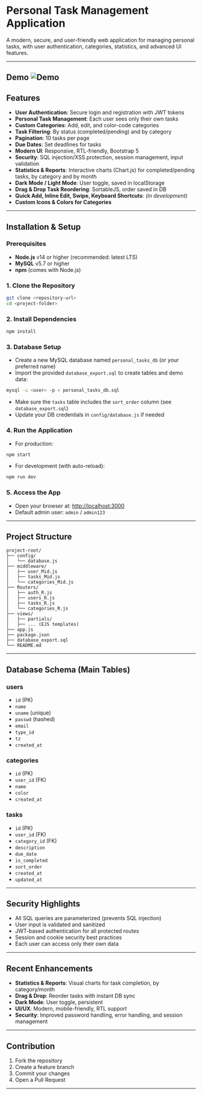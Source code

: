 # Personal Task Management Application

A modern, secure, and user-friendly web application for managing personal tasks, with user authentication, categories, statistics, and advanced UI features.

---
Demo
![Demo](demo.gif)
---

## Features

- **User Authentication**: Secure login and registration with JWT tokens
- **Personal Task Management**: Each user sees only their own tasks
- **Custom Categories**: Add, edit, and color-code categories
- **Task Filtering**: By status (completed/pending) and by category
- **Pagination**: 10 tasks per page
- **Due Dates**: Set deadlines for tasks
- **Modern UI**: Responsive, RTL-friendly, Bootstrap 5
- **Security**: SQL injection/XSS protection, session management, input validation
- **Statistics & Reports**: Interactive charts (Chart.js) for completed/pending tasks, by category and by month
- **Dark Mode / Light Mode**: User toggle, saved in localStorage
- **Drag & Drop Task Reordering**: SortableJS, order saved in DB
- **Quick Add, Inline Edit, Swipe, Keyboard Shortcuts**: *(in development)*
- **Custom Icons & Colors for Categories**

---

## Installation & Setup

### Prerequisites
- **Node.js** v14 or higher (recommended: latest LTS)
- **MySQL** v5.7 or higher
- **npm** (comes with Node.js)

### 1. Clone the Repository
```bash
git clone <repository-url>
cd <project-folder>
```

### 2. Install Dependencies
```bash
npm install
```

### 3. Database Setup
- Create a new MySQL database named `personal_tasks_db` (or your preferred name)
- Import the provided `database_export.sql` to create tables and demo data:

```bash
mysql -u <user> -p < personal_tasks_db.sql
```

- Make sure the `tasks` table includes the `sort_order` column (see `database_export.sql`)
- Update your DB credentials in `config/database.js` if needed

### 4. Run the Application
- For production:
```bash
npm start
```
- For development (with auto-reload):
```bash
npm run dev
```

### 5. Access the App
- Open your browser at: [http://localhost:3000](http://localhost:3000)
- Default admin user: `admin` / `admin123`

---

## Project Structure

```
project-root/
├── config/
│   └── database.js
├── middleware/
│   ├── user_Mid.js
│   ├── tasks_Mid.js
│   └── categories_Mid.js
├── Routers/
│   ├── auth_R.js
│   ├── users_R.js
│   ├── tasks_R.js
│   └── categories_R.js
├── views/
│   ├── partials/
│   ├── ... (EJS templates)
├── app.js
├── package.json
├── database_export.sql
└── README.md
```

---

## Database Schema (Main Tables)

### users
- `id` (PK)
- `name`
- `uname` (unique)
- `passwd` (hashed)
- `email`
- `type_id`
- `tz`
- `created_at`

### categories
- `id` (PK)
- `user_id` (FK)
- `name`
- `color`
- `created_at`

### tasks
- `id` (PK)
- `user_id` (FK)
- `category_id` (FK)
- `description`
- `due_date`
- `is_completed`
- `sort_order`
- `created_at`
- `updated_at`

---

## Security Highlights
- All SQL queries are parameterized (prevents SQL injection)
- User input is validated and sanitized
- JWT-based authentication for all protected routes
- Session and cookie security best practices
- Each user can access only their own data

---

## Recent Enhancements
- **Statistics & Reports**: Visual charts for task completion, by category/month
- **Drag & Drop**: Reorder tasks with instant DB sync
- **Dark Mode**: User toggle, persistent
- **UI/UX**: Modern, mobile-friendly, RTL support
- **Security**: Improved password handling, error handling, and session management

---

## Contribution
1. Fork the repository
2. Create a feature branch
3. Commit your changes
4. Open a Pull Request

---


